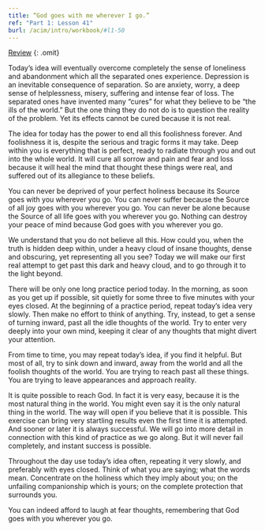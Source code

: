```yaml
---
title: “God goes with me wherever I go.”
ref: "Part 1: Lesson 41"
burl: /acim/intro/workbook/#l1-50
---
```


<a class="hide-review" href="/acim/workbook/l059/#l041">Review</a>
{: .omit}

Today’s idea will eventually overcome completely the sense of loneliness
and abandonment which all the separated ones experience. Depression is
an inevitable consequence of separation. So are anxiety, worry, a deep
sense of helplessness, misery, suffering and intense fear of loss. The
separated ones have invented many “cures” for what they believe to be
“the ills of the world.” But the one thing they do not do is to question
the reality of the problem. Yet its effects cannot be cured because it
is not real.

The idea for today has the power to end all this foolishness forever.
And foolishness it is, despite the serious and tragic forms it may take.
Deep within you is everything that is perfect, ready to radiate through
you and out into the whole world. It will cure all sorrow and pain and
fear and loss because it will heal the mind that thought these things
were real, and suffered out of its allegiance to these beliefs.

You can never be deprived of your perfect holiness because its Source
goes with you wherever you go. You can never suffer because the Source of
all joy goes with you wherever you go. You can never be alone because the
Source of all life goes with you wherever you go. Nothing can destroy
your peace of mind because God goes with you wherever you go.

We understand that you do not believe all this. How could you, when the
truth is hidden deep within, under a heavy cloud of insane thoughts,
dense and obscuring, yet representing all you see? Today we will make
our first real attempt to get past this dark and heavy cloud, and to go
through it to the light beyond.

There will be only one long practice period today. In the morning, as
soon as you get up if possible, sit quietly for some three to five
minutes with your eyes closed. At the beginning of a practice period,
repeat today’s idea very slowly. Then make no effort to think of
anything. Try, instead, to get a sense of turning inward, past all the
idle thoughts of the world. Try to enter very deeply into your own mind,
keeping it clear of any thoughts that might divert your attention.

From time to time, you may repeat today’s idea, if you find it helpful.
But most of all, try to sink down and inward, away from the world and
all the foolish thoughts of the world. You are trying to reach past all
these things. You are trying to leave appearances and approach reality.

It is quite possible to reach God. In fact it is very easy, because it
is the most natural thing in the world. You might even say it is the
only natural thing in the world. The way will open if you believe that it
is possible. This exercise can bring very startling results even the
first time it is attempted. And sooner or later it is always
successful. We will go into more detail in connection with this kind of
practice as we go along. But it will never fail completely, and instant
success is possible.

Throughout the day use today’s idea often, repeating it very slowly, and
preferably with eyes closed. Think of what you are saying; what the words
mean. Concentrate on the holiness which they imply about you; on the
unfailing companionship which is yours; on the complete protection that
surrounds you.

You can indeed afford to laugh at fear thoughts, remembering that God
goes with you wherever you go.

